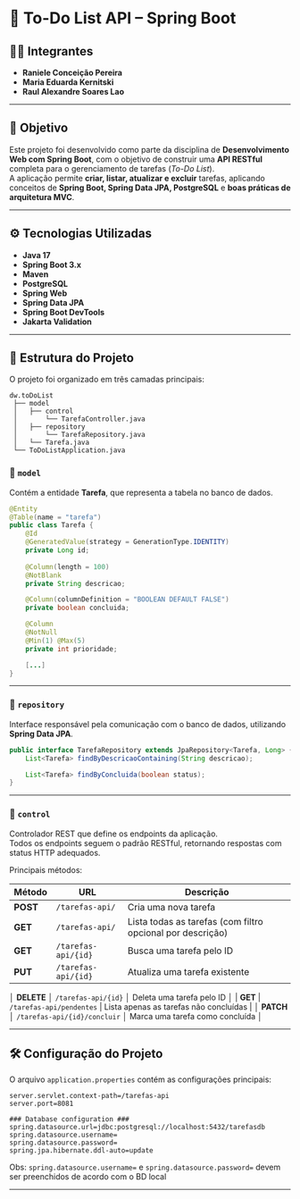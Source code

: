 # 📝 To-Do List API – Spring Boot

## 👩‍💻 Integrantes  
- **Raniele Conceição Pereira**  
- **Maria Eduarda Kernitski**  
- **Raul Alexandre Soares Lao**

---

## 🎯 Objetivo  

Este projeto foi desenvolvido como parte da disciplina de **Desenvolvimento Web com Spring Boot**, com o objetivo de construir uma **API RESTful** completa para o gerenciamento de tarefas (*To-Do List*).  
A aplicação permite **criar, listar, atualizar e excluir** tarefas, aplicando conceitos de **Spring Boot, Spring Data JPA, PostgreSQL** e **boas práticas de arquitetura MVC**.

---

## ⚙️ Tecnologias Utilizadas  

- **Java 17**  
- **Spring Boot 3.x**  
- **Maven**  
- **PostgreSQL**  
- **Spring Web**  
- **Spring Data JPA**  
- **Spring Boot DevTools**  
- **Jakarta Validation**  

---

## 🧩 Estrutura do Projeto  

O projeto foi organizado em três camadas principais:

```
dw.toDoList
 ├── model
 │   ├── control
 │       └── TarefaController.java
 │   ├── repository
 │       └── TarefaRepository.java
 │   └── Tarefa.java
 └── ToDoListApplication.java
```

### 📂 `model`  
Contém a entidade **Tarefa**, que representa a tabela no banco de dados.  

```java
@Entity
@Table(name = "tarefa")
public class Tarefa {
    @Id
    @GeneratedValue(strategy = GenerationType.IDENTITY)
    private Long id;
    
    @Column(length = 100)
    @NotBlank
    private String descricao;

    @Column(columnDefinition = "BOOLEAN DEFAULT FALSE")
    private boolean concluida;

    @Column
    @NotNull
    @Min(1) @Max(5)
    private int prioridade;

    [...]
}
```

---

### 📂 `repository`  
Interface responsável pela comunicação com o banco de dados, utilizando **Spring Data JPA**.

```java
public interface TarefaRepository extends JpaRepository<Tarefa, Long> {
    List<Tarefa> findByDescricaoContaining(String descricao);

    List<Tarefa> findByConcluida(boolean status);
}
```

---

### 📂 `control`  
Controlador REST que define os endpoints da aplicação.  
Todos os endpoints seguem o padrão RESTful, retornando respostas com status HTTP adequados.

Principais métodos:

| Método | URL | Descrição |
|---------|-----|------------|
| **POST** | `/tarefas-api/` | Cria uma nova tarefa |
| **GET** | `/tarefas-api/` | Lista todas as tarefas (com filtro opcional por descrição) |
| **GET** | `/tarefas-api/{id}` | Busca uma tarefa pelo ID |
| **PUT** | `/tarefas-api/{id}` | Atualiza uma tarefa existente |
│ **DELETE** │ `/tarefas-api/{id}` │ Deleta uma tarefa pelo ID │
| **GET** | `/tarefas-api/pendentes` | Lista apenas as tarefas não concluídas |
│ **PATCH** │ `/tarefas-api/{id}/concluir` │ Marca uma tarefa como concluída │

---

## 🛠️ Configuração do Projeto  

O arquivo `application.properties` contém as configurações principais:

```properties
server.servlet.context-path=/tarefas-api
server.port=8081

### Database configuration ###
spring.datasource.url=jdbc:postgresql://localhost:5432/tarefasdb
spring.datasource.username=
spring.datasource.password=
spring.jpa.hibernate.ddl-auto=update
```

Obs: ```spring.datasource.username=``` e ```spring.datasource.password=``` devem ser preenchidos de acordo com o BD local

---
